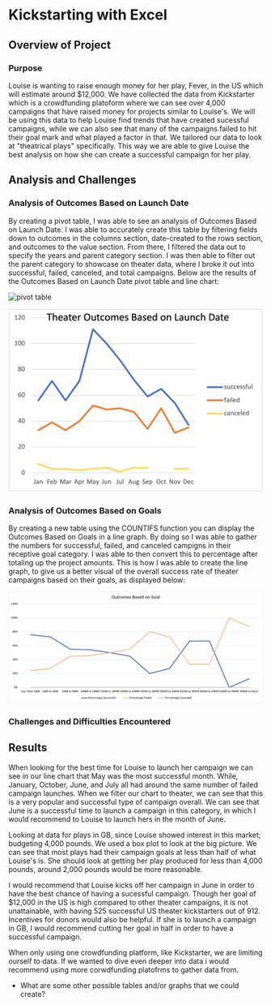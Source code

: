 # Kickstarting with Excel

## Overview of Project

### Purpose

Louise is wanting to raise enough money for her play, Fever, in the US which will estimate around $12,000. We have collected the data from Kickstarter which is a crowdfunding platoform where we can see over 4,000 campaigns that have raised money for projects similar to Louise's. We will be using this data to help Louise find trends that have created sucessful campaigns, while we can also see that many of the campaigns failed to hit their goal mark and what played a factor in that. We tailored our data to look at "theatrical plays" specifically. This way we are able to give Louise the best analysis on how she can create a successful campaign for her play.

## Analysis and Challenges

### Analysis of Outcomes Based on Launch Date

By creating a pivot table, I was able to see an analysis of Outcomes Based on Launch Date. I was able to accurately create this table by filtering fields down to outcomes in the columns section, date-created to the rows section, and outcomes to the value section. From there, I filtered the data out to specify the years and parent category section. I was then able to filter out the parent category to showcase on theater data, where I broke it out into successful, failed, canceled, and total campaigns. Below are the results of the Outcomes Based on Launch Date pivot table and line chart:

![pivot table](pivottable.png)

![Theater_Outcomes_vs_Launch.png](Theater_Outcomes_vs_Launch.png)

### Analysis of Outcomes Based on Goals

By creating a new table using the COUNTIFS function you can display the Outcomes Based on Goals in a line graph. By doing so I was able to gather the numbers for successful, failed, and canceled campigns in their receptive goal category. I was able to then convert this to percentage after totaling up the project amounts. This is how I was able to create the line graph, to give us a better visual of the overall success rate of theater campaigns based on their goals, as displayed below:

![Outcomes_vs_Goals.png](Outcomes_vs_Goals.png) 


### Challenges and Difficulties Encountered



## Results


When looking for the best time for Louise to launch her campaign we can see in our line chart that May was the most successful month. While, January, October, June, and July all had around the same number of failed campaign launches. When we filter our chart to theater, we can see that this is a very popular and successful type of campaign overall. We can see that June is a successful time to launch a campaign in this category, in which I would recommend to Louise to launch hers in the month of June. 


Looking at data for plays in GB, since Louise showed interest in this market; budgeting 4,000 pounds. We used a box plot to look at the big picture. We can see that most plays had their campaign goals at less than half of what Louise's is. She should look at getting her play produced for less than 4,000 pounds, around 2,000 pounds would be more reasonable.

I would recommend that Louise kicks off her campaign in June in order to have the best chance of having a sucessful campaign. Though her goal of $12,000 in the US is high compared to other theater campaigns, it is not unattainable, with having 525 successful US theater kickstarters out of 912. Incentives for donors would also be helpful. If she is to launch a campaign in GB, I would recommend cutting her goal in half in order to have a successful campaign. 

When only using one crowdfunding platform, like Kickstarter, we are limiting ourself to data. If we wanted to dive even deeper into data i would recommend using more corwdfunding platofrms to gather data from. 

- What are some other possible tables and/or graphs that we could create?





